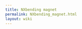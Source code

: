 ```yaml
---
title: NXbending magnet
permalink: NXbending_magnet.html
layout: wiki
---
```


<nxformat file="NXbending_magnet.xml"></nxformat>
